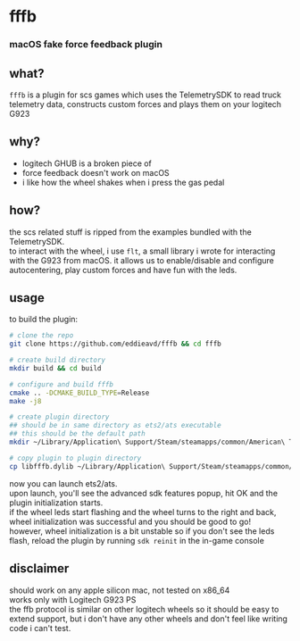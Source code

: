 # fffb  

### macOS fake force feedback plugin

## what?

`fffb` is a plugin for scs games which uses the TelemetrySDK to read truck telemetry data, constructs custom forces and plays them on your logitech G923  

## why?

- logitech GHUB is a broken piece of `    `
- force feedback doesn't work on macOS
- i like how the wheel shakes when i press the gas pedal

## how?

the scs related stuff is ripped from the examples bundled with the TelemetrySDK.  
to interact with the wheel, i use `flt`, a small library i wrote for interacting with the G923 from macOS. it allows us to enable/disable and configure autocentering, play custom forces and have fun with the leds.  

## usage

to build the plugin:  

```bash
# clone the repo
git clone https://github.com/eddieavd/fffb && cd fffb

# create build directory
mkdir build && cd build

# configure and build fffb
cmake .. -DCMAKE_BUILD_TYPE=Release
make -j8

# create plugin directory
## should be in same directory as ets2/ats executable
## this should be the default path
mkdir ~/Library/Application\ Support/Steam/steamapps/common/American\ Truck\ Simulator/American\ Truck\ Simulator.app/Contents/MacOS/plugins

# copy plugin to plugin directory
cp libfffb.dylib ~/Library/Application\ Support/Steam/steamapps/common/American\ Truck\ Simulator/American\ Truck\ Simulator.app/Contents/MacOS/plugins
```

now you can launch ets2/ats.  
upon launch, you'll see the advanced sdk features popup, hit OK and the plugin initialization starts.  
if the wheel leds start flashing and the wheel turns to the right and back, wheel initialization was successful and you should be good to go!  
however, wheel initialization is a bit unstable so if you don't see the leds flash, reload the plugin by running `sdk reinit` in the in-game console

## disclaimer

should work on any apple silicon mac, not tested on x86_64  
works only with Logitech G923 PS  
the ffb protocol is similar on other logitech wheels so it should be easy to extend support, but i don't have any other wheels and don't feel like writing code i can't test.  
